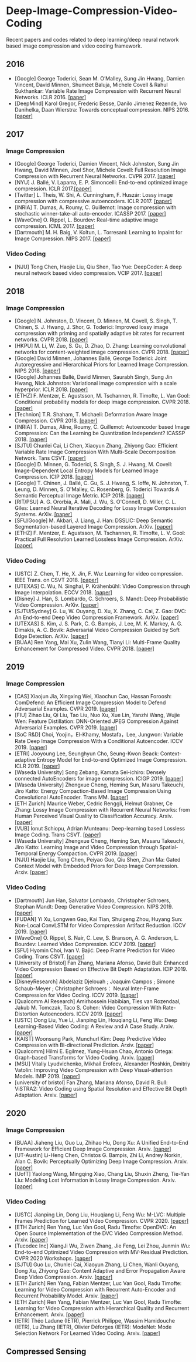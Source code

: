 # Deep-Image-Compression-Video-Coding
Recent papers and codes related to deep learning/deep neural network based image compression and video coding framework. 

## 2016

* [Google] George Toderici, Sean M. O’Malley, Sung Jin Hwang, Damien Vincent, David Minnen, Shumeet Baluja, Michele Covell & Rahul Sukthankar: Variable Rate Image Compression with Recurrent Neural Networks. ICLR 2016. [[paper]](http://de.arxiv.org/pdf/1511.06085)
* [DeepMind] Karol Gregor, Frederic Besse, Danilo Jimenez Rezende, Ivo Danihelka, Daan Wierstra: Towards conceptual compression. NIPS 2016. [[paper]](https://arxiv.org/abs/1604.08772)


## 2017

### Image Compression

* [Google] George Toderici, Damien Vincent, Nick Johnston, Sung Jin Hwang, David Minnen, Joel Shor, Michele Covell: Full Resolution Image Compression with Recurrent Neural Networks. CVPR 2017. [[paper]](https://arxiv.org/abs/1608.05148)
* [NYU] J. Ballé, V. Laparra, E. P. Simoncelli: End-to-end optimized image compression. ICLR 2017.[[paper]](https://arxiv.org/abs/1611.01704)
* [Twitter] L. Theis, W. Shi, A. Cunningham, F. Huszár: Lossy image compression with compressive autoencoders. ICLR 2017. [[paper]](https://arxiv.org/abs/1703.00395)
* [INRIA] T. Dumas, A. Roumy, C. Guillemot: Image compression with stochastic winner-take-all auto-encoder. ICASSP 2017. [[paper]](https://ieeexplore.ieee.org/document/7952409/)
* [WaveOne] O. Rippel, L. Bourdev: Real-time adaptive image compression. ICML 2017. [[paper]](https://arxiv.org/abs/1705.05823)
* [Dartmouth] M. H. Baig, V. Koltun, L. Torresani: Learning to Inpaint for Image Compression. NIPS 2017. [[paper]](https://arxiv.org/abs/1709.08855)

### Video Coding
* [NJU] Tong Chen, Haojie Liu, Qiu Shen, Tao Yue: DeepCoder: A deep neural network based video compression. VCIP 2017. [[paper]](https://ieeexplore.ieee.org/document/8305033)

## 2018
### Image Compression
* [Google] N. Johnston, D. Vincent, D. Minnen, M. Covell, S. Singh, T. Chinen, S. J. Hwang, J. Shor, G. Toderici: Improved lossy image compression with priming and spatially adaptive bit rates for recurrent networks. CVPR 2018. [[paper]](https://arxiv.org/abs/1703.10114)
* [HKPU] M. Li, W. Zuo, S. Gu, D. Zhao, D. Zhang: Learning convolutional networks for content-weighted image compression. CVPR 2018. [[paper]](https://arxiv.org/abs/1703.10553)
* [Google] David Minnen, Johannes Ballé, George Toderici: Joint Autoregressive and Hierarchical Priors for Learned Image Compression. NIPS 2018. [[paper]](https://arxiv.org/abs/1809.02736?context=cs.CV)
* [Google] Johannes Ballé, David Minnen, Saurabh Singh, Sung Jin Hwang, Nick Johnston: Variational image compression with a scale hyperprior. ICLR 2018. [[paper]](https://arxiv.org/abs/1802.01436)
* [ETHZ] F. Mentzer, E. Agustsson, M. Tschannen, R. Timofte, L. Van Gool: Conditional probability models for deep image compression. CVPR 2018. [[paper]](https://arxiv.org/abs/1801.04260)
* [Technion] T.R. Shaham, T. Michaeli: Deformation Aware Image Compression. CVPR 2018. [[paper]](https://arxiv.org/abs/1804.04593)
* [INRIA] T. Dumas, Aline, Roumy, C. Guillemot: Autoencoder based Image Compression: Can the Learning be Quantization Independent? ICASSP 2018. [[paper]](https://arxiv.org/abs/1802.09371)
* [SJTU] Chunlei Cai, Li Chen, Xiaoyun Zhang, Zhiyong Gao: Efficient Variable Rate Image Compression With Multi-Scale Decomposition Network. Tans CSVT. [[paper]](https://ieeexplore.ieee.org/document/8531758)
* [Google] D. Minnen, G. Toderici, S. Singh, S. J. Hwang, M. Covell: Image-Dependent Local Entropy Models for Learned Image Compression. ICIP 2018. [[paper]](https://arxiv.org/abs/1805.12295)
* [Google] T. Chinen, J. Ballé, C. Gu, S. J. Hwang, S. Ioffe, N. Johnston, T. Leung, D. Minnen, S. O'Malley, C. Rosenberg, G. Toderici Towards A Semantic Perceptual Image Metric. ICIP 2018. [[paper]](https://arxiv.org/abs/1808.00447)
* [RIT/PSU] A. G. Ororbia, A. Mali, J. Wu, S. O'Connell, D. Miller, C. L. Giles: Learned Neural Iterative Decoding for Lossy Image Compression Systems. ArXiv. [[paper]](https://arxiv.org/abs/1803.05863)
* [SFU/Google] M. Akbari, J. Liang, J. Han: DSSLIC: Deep Semantic Segmentation-based Layered Image Compression. ArXiv. [[paper]](https://arxiv.org/abs/1806.03348)
* [ETHZ] F. Mentzer, E. Agustsson, M. Tschannen, R. Timofte, L. V. Gool: Practical Full Resolution Learned Lossless Image Compression. ArXiv. [[paper]](https://arxiv.org/abs/1811.12817)

### Video Coding

* [USTC] Z. Chen, T. He, X. Jin, F. Wu: Learning for video compression. IEEE Trans. on CSVT 2018. [[paper]](https://ieeexplore.ieee.org/abstract/document/8610323)
* [UTEXAS] C. Wu, N. Singhal, P. Krähenbühl: Video Compression through Image Interpolation. ECCV 2018. [[paper]](http://openaccess.thecvf.com/content_ECCV_2018/html/Chao-Yuan_Wu_Video_Compression_through_ECCV_2018_paper.html)
* [Disney] J. Han, S. Lombardo, C. Schroers, S. Mandt: Deep Probabilistic Video Compression. ArXiv. [[paper]](https://arxiv.org/abs/1810.02845)
* [SJTU/Sydney] G. Lu, W. Ouyang, D. Xu, X. Zhang, C. Cai, Z. Gao: DVC: An End-to-end Deep Video Compression Framework. ArXiv. [[paper]](https://arxiv.org/abs/1812.00101)
* [UTEXAS] S. Kim, J. S. Park, C. G. Bampis, J. Lee, M. K. Markey, A. G. Dimakis, A. C. Bovik: Adversarial Video Compression Guided by Soft Edge Detection. ArXiv. [[paper]](https://arxiv.org/abs/1811.10673)
* [BUAA] Ren Yang, Mai Xu, Zulin Wang, Tianyi Li: Multi-Frame Quality Enhancement for Compressed Video. CVPR 2018. [[paper]](https://arxiv.org/abs/1803.04680)

## 2019

### Image Compression

* [CAS] Xiaojun Jia, Xingxing Wei, Xiaochun Cao, Hassan Foroosh: ComDefend: An Efficient Image Compression Model to Defend Adversarial Examples. CVPR 2019. [[paper]](https://arxiv.org/abs/1811.12673v1)
* [FIU] Zihao Liu, Qi Liu, Tao Liu, Nuo Xu, Xue Lin, Yanzhi Wang, Wujie Wen: Feature Distillation: DNN-Oriented JPEG Compression Against Adversarial Examples. CVPR 2019. [[paper]](https://arxiv.org/abs/1803.05787)
* [SoC R&D] Choi, Yoojin，El-Khamy, Mostafa，Lee, Jungwon: Variable Rate Deep Image Compression With a Conditional Autoencoder. ICCV 2019. [[paper]](https://arxiv.org/abs/1909.04802v1)
* [ETRI] Jooyoung Lee, Seunghyun Cho, Seung-Kwon Beack: Context-adaptive Entropy Model for End-to-end Optimized Image Compression. ICLR 2019. [[paper]](https://arxiv.org/abs/1809.10452)
* [Waseda University] Song Zebang, Kamata Sei-ichiro: Densely connected AutoEncoders for image compression. ICIGP 2019. [[paper]](https://dl.acm.org/doi/10.1145/3313950.3313965)
* [Waseda University] Zhengxue Cheng, Heming Sun, Masaru Takeuchi, Jiro Katto: Energy Compaction-Based Image Compression Using Convolutional AutoEncoder. Trans MM. [[paper]](https://ieeexplore.ieee.org/document/8820051)
* [ETH Zurich] Maurice Weber, Cedric Renggli, Helmut Grabner, Ce Zhang: Lossy Image Compression with Recurrent Neural Networks: from Human Perceived Visual Quality to Classification Accuracy. Arxiv. [[paper]](https://arxiv.org/abs/1910.03472?context=cs)
* [VUB] Ionut Schiopu, Adrian Munteanu: Deep-learning based Lossless Image Coding. Trans CSVT. [[paper]](https://ieeexplore.ieee.org/document/8684320)
* [Waseda University] Zhengxue Cheng, Heming Sun, Masaru Takeuchi, Jiro Katto: Learning Image and Video Compression through Spatial-Temporal Energy Compaction. CVPR 2019. [[paper]](https://arxiv.org/abs/1906.09683?context=eess.IV)
* [NJU] Haojie Liu, Tong Chen, Peiyao Guo, Qiu Shen, Zhan Ma: Gated Context Model with Embedded Priors for Deep Image Compression. Arxiv. [[paper]](https://arxiv.org/abs/1902.10480v1)

### Video Coding
* [Dartmouth] Jun Han, Salvator Lombardo, Christopher Schroers, Stephan Mandt: Deep Generative Video Compression. NIPS 2019. [[paper]](https://arxiv.org/abs/1810.02845?context=cs.CV)
* [FUDAN] Yi Xu, Longwen Gao, Kai Tian, Shuigeng Zhou, Huyang Sun: Non-Local ConvLSTM for Video Compression Artifact Reduction. ICCV 2019. [[paper]](https://arxiv.org/abs/1910.12286?context=cs)
* [WaveOne] O. Rippel, S. Nair, C. Lew, S. Branson, A. G. Anderson, L. Bourdev: Learned Video Compression. ICCV 2019. [[paper]](https://arxiv.org/abs/1811.06981)
* [SFU] Hyomin Choi, Ivan V. Bajić: Deep Frame Prediction for Video Coding. Trans CSVT. [[paper]](https://ieeexplore.ieee.org/document/8744618)
* [University of Bristol] Fan Zhang, Mariana Afonso, David Bull: Enhanced Video Compression Based on Effective Bit Depth Adaptation. ICIP 2019. [[paper]](https://ieeexplore.ieee.org/document/8803185)
* [DisneyResearch] Abdelaziz Djelouah ; Joaquim Campos ; Simone Schaub-Meyer ; Christopher Schroers： Neural Inter-Frame Compression for Video Coding. ICCV 2019. [[paper]](https://ieeexplore.ieee.org/document/9009574)
* [Qualcomm AI Research] Amirhossein Habibian, Ties van Rozendaal, Jakub M. Tomczak, Taco S. Cohen: Video Compression With Rate-Distortion Autoencoders. ICCV 2019. [[paper]](https://arxiv.org/abs/1908.05717)
* [USTC] Dong Liu, Yue Li, Jianping Lin, Houqiang Li, Feng Wu: Deep Learning-Based Video Coding: A Review and A Case Study. Arxiv. [[paper]](https://arxiv.org/abs/1904.12462v1)
* [KAIST] Woonsung Park, Munchurl Kim: Deep Predictive Video Compression with Bi-directional Prediction. Arxiv. [[paper]](https://arxiv.org/abs/1904.02909)
* [Qualcomm] Hilmi E. Egilmez, Yung-Hsuan Chao, Antonio Ortega: Graph-based Transforms for Video Coding. Arxiv. [[paper]](https://arxiv.org/abs/1909.00952)
* [MSU] Vitaliy Lyudvichenko, Mikhail Erofeev, Alexander Ploshkin, Dmitriy Vatolin: Improving Video Compression with Deep Visual-attention Models. IMIP 2019. [[paper]](https://www.researchgate.net/publication/334310556_Improving_Video_Compression_with_Deep_Visual-attention_Models)
* [university of bristol] Fan Zhang, Mariana Afonso, David R. Bull: ViSTRA2: Video Coding using Spatial Resolution and Effective Bit Depth Adaptation. Arxiv. [[paper]](https://arxiv.org/abs/1911.02833)

## 2020

### Image Compression

* [BUAA] Jiaheng Liu, Guo Lu, Zhihao Hu, Dong Xu: A Unified End-to-End Framework for Efficient Deep Image Compression. Arxiv. [[paper]](https://arxiv.org/abs/2002.03370)
* [UT-Austin] Li-Heng Chen, Christos G. Bampis, Zhi Li, Andrey Norkin, Alan C. Bovik: Perceptually Optimizing Deep Image Compression. Arxiv. [[paper]](https://arxiv.org/abs/2007.02711v1)
* [UofT] Yaolong Wang, Mingqing Xiao, Chang Liu, Shuxin Zheng, Tie-Yan Liu: Modeling Lost Information in Lossy Image Compression. Arxiv. [[paper]](https://arxiv.org/abs/2006.11999v1)

### Video Coding

* [USTC] Jianping Lin, Dong Liu, Houqiang Li, Feng Wu: M-LVC: Multiple Frames Prediction for Learned Video Compression. CVPR 2020. [[paper]](https://arxiv.org/abs/2004.10290)
* [ETH Zurich] Ren Yang, Luc Van Gool, Radu Timofte: OpenDVC: An Open Source Implementation of the DVC Video Compression Method. Arxiv. [[paper]](https://arxiv.org/abs/2006.15862)
* [Tucodec Inc] XiangJi Wu, Ziwen Zhang, Jie Feng, Lei Zhou, Junmin Wu: End-to-end Optimized Video Compression with MV-Residual Prediction. CVPR 2020 Workshops. [[paper]](https://arxiv.org/abs/2005.12945)
* [SJTU] Guo Lu, Chunlei Cai, Xiaoyun Zhang, Li Chen, Wanli Ouyang, Dong Xu, Zhiyong Gao: Content Adaptive and Error Propagation Aware Deep Video Compression. Arxiv. [[paper]](https://arxiv.org/abs/2003.11282)
* [ETH Zurich] Ren Yang, Fabian Mentzer, Luc Van Gool, Radu Timofte: Learning for Video Compression with Recurrent Auto-Encoder and Recurrent Probability Model. Arxiv. [[paper]](https://arxiv.org/abs/2006.13560v1)
* [ETH Zurich] Ren Yang, Fabian Mentzer, Luc Van Gool, Radu Timofte: Learning for Video Compression with Hierarchical Quality and Recurrent Enhancement. Arxiv. [[paper]](https://arxiv.org/abs/2003.01966)
* [IETR] Théo Ladune (IETR), Pierrick Philippe, Wassim Hamidouche (IETR), Lu Zhang (IETR), Olivier Déforges (IETR): ModeNet: Mode Selection Network For Learned Video Coding. Arxiv. [[paper]](https://arxiv.org/abs/2007.02532v1)



## Compressed Sensing


